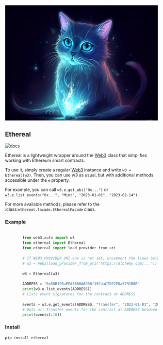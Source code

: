 ![Ethereal cat](./docs/images/ethereal_cat.png)

## Ethereal

[![docs](https://readthedocs.org/projects/ethereal/badge/?version=latest)](https://ethereal.readthedocs.io/en/latest/?badge=latest)

Ethereal is a lightweight wrapper around the [Web3](https://web3py.readthedocs.io/en/stable/web3.main.html#web3.Web3) class that simplifies
working with Ethereum smart contracts.

To use it, simply create a regular [Web3](https://web3py.readthedocs.io/en/stable/web3.main.html#web3.Web3) instance and write `w3 = Ethereal(w3)`.
Then, you can use w3 as usual, but with additional methods
accessible under the `e` property.

For example, you can call `w3.e.get_abi("0x...")` or
`w3.e.list_events("0x...", "Mint", "2023-01-01", "2023-02-14")`.

For more available methods, please refer to the :class:`ethereal.facade.EtherealFacade` class.

### Example

```python

        from web3.auto import w3
        from ethereal import Ethereal
        from ethereal import load_provider_from_uri

        # If WEB3_PROVIDER_URI env is not set, uncomment the lines below
        # w3 = Web3(load_provider_from_uri("https://alchemy.com/..."))

        w3 = Ethereal(w3)

        ADDRESS = "0xB0B195aEFA3650A6908f15CdaC7D92F8a5791B0B"
        print(w3.e.list_events(ADDRESS))
        # Lists event signatures for the contract at ADDRESS

        events = w3.e.get_events(ADDRESS, "Transfer", "2023-01-01", "2023-02-14")
        # Gets all Transfer events for the contract at ADDRESS between 2023-01-01 and 2023-02-14
        print(events[:10])
```

### Install

```
pip install ethereal
```
